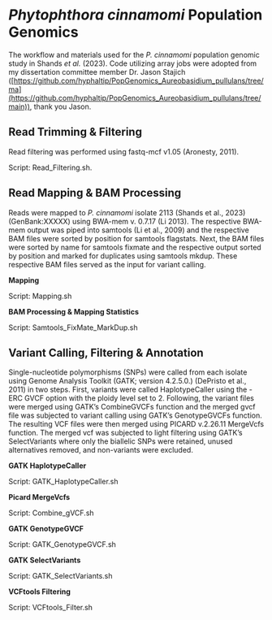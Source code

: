 # _Phytophthora cinnamomi_ Population Genomics

The workflow and materials used for the _P. cinnamomi_ population genomic study in Shands _et al._ (2023). Code utilizing array jobs were adopted from my dissertation committee member Dr. Jason Stajich ([https://github.com/hyphaltip/PopGenomics_Aureobasidium_pullulans/tree/ma](https://github.com/hyphaltip/PopGenomics_Aureobasidium_pullulans/tree/main)), thank you Jason. 

## Read Trimming & Filtering

Read filtering was performed using fastq-mcf v1.05 (Aronesty, 2011). 

Script: Read_Filtering.sh. 


## Read Mapping & BAM Processing

Reads were mapped to _P. cinnamomi_ isolate 2113 (Shands et al., 2023) (GenBank:XXXXX) using BWA-mem v. 0.7.17 (Li 2013). The respective BWA-mem output was piped into samtools (Li et al., 2009) and the respective BAM files were sorted by position for samtools flagstats. Next, the BAM files were sorted by name for samtools fixmate and the respective output sorted by position and marked for duplicates using samtools mkdup. These respective BAM files served as the input for variant calling. 

**Mapping**

Script: Mapping.sh

**BAM Processing & Mapping Statistics**

Script: Samtools_FixMate_MarkDup.sh

## Variant Calling, Filtering & Annotation
Single-nucleotide polymorphisms (SNPs) were called from each isolate using Genome Analysis Toolkit (GATK; version 4.2.5.0.) (DePristo et al., 2011) in two steps. First, variants were called HaplotypeCaller using the -ERC GVCF option with the ploidy level set to 2. Following, the variant files were merged using GATK’s CombineGVCFs function and the merged gvcf file was subjected to variant calling using GATK’s GenotypeGVCFs function. The resulting VCF files were then merged using PICARD v.2.26.11 MergeVcfs function. The merged vcf was subjected to light filtering using GATK’s SelectVariants where only the biallelic SNPs were retained, unused alternatives removed, and non-variants were excluded.

**GATK HaplotypeCaller**

Script: GATK_HaplotypeCaller.sh

**Picard MergeVcfs**

Script: Combine_gVCF.sh

**GATK GenotypeGVCF**

Script: GATK_GenotypeGVCF.sh

**GATK SelectVariants**

Script: GATK_SelectVariants.sh

**VCFtools Filtering**

Script: VCFtools_Filter.sh

